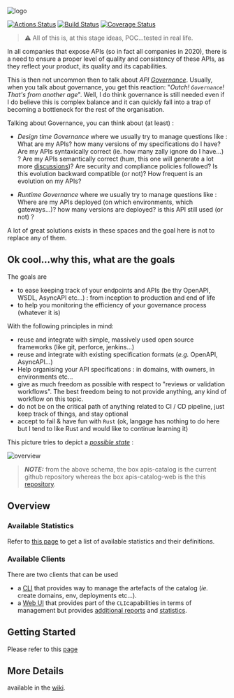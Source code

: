 ![logo](https://raw.githubusercontent.com/wiki/omallassi/apis-catalog/assets/logo.png)

[![Actions Status](https://github.com/omallassi/apis-catalog/workflows/Rust/badge.svg)](https://github.com/omallassi/apis-catalog/actions) [![Build Status](https://travis-ci.org/omallassi/apis-catalog.svg?branch=master)](https://travis-ci.org/omallassi/apis-catalog) [![Coverage Status](https://coveralls.io/repos/github/omallassi/apis-catalog/badge.svg?branch=master)](https://coveralls.io/github/omallassi/apis-catalog?branch=master)


> :warning: All of this is, at this stage ideas, POC...tested in real life. 

In all companies that expose APIs (so in fact all companies in 2020), there is a need to ensure a proper level of quality and consistency of these APIs, as they reflect your product, its quality and its capabilities.

This is then not uncommon then to talk about *API [Governance](#about-governance)*. Usually, when you talk about governance, you get this reaction: "_Outch! `Governance`! That's from another age_". Well, I do think governance is still needed even if I do believe this is complex balance and it can quickly fall into a trap of becoming a bottleneck for the rest of the organisation.

Talking about Governance, you can think about (at least) :

* _Design time Governance_ where we usually try to manage questions like : What are my APIs? how many versions of my specifications do I have? Are my APIs syntaxically correct (ie. how many zally ignore do I have...) ? Are my APIs semantically correct (hum, this one will generate a lot more [discussions](#about-governance))? Are security and compliance policies followed? Is this evolution backward compatible (or not)? How frequent is an evolution on my APIs?

* _Runtime Governance_ where we usually try to manage questions like : Where are my APIs deployed (on which environments, which gateways...)? how many versions are deployed? is this API still used (or not) ?

A lot of great solutions exists in these spaces and the goal here is not to replace any of them. 

## Ok cool...why this, what are the goals

The goals are 

* to ease keeping track of your endpoints and APIs (be thy OpenAPI, WSDL, AsyncAPI etc...) : from inception to production and end of life
* to help you monitoring the efficiency of your governance process (whatever it is)

With the following principles in mind: 

* reuse and integrate with simple, massively used open source frameworks (like git, perforce, jenkins...)
* reuse and integrate with existing specification formats (_e.g._ OpenAPI, AsyncAPI...)
* Help organising your API specifications : in domains, with owners, in environments etc...
* give as much freedom as possible with respect to "reviews or validation workflows". The best freedom being to not provide anything, any kind of workflow on this topic. 
* do not be on the critical path of anything related to CI / CD pipeline, just keep track of things, and stay optional
* accept to fail & have fun with `Rust` (ok, langage has nothing to do here but I tend to like Rust and would like to continue learning it)

This picture tries to depict a [_possible state_](https://github.com/omallassi/apis-catalog/wiki/overview) : 

![overview](https://raw.githubusercontent.com/wiki/omallassi/apis-catalog/assets/287a566176d137e603a1305388877384.png)

> **_NOTE:_**  from the above schema, the box apis-catalog is the current github repository whereas the box apis-catalog-web is the this [repository](https://github.com/omallassi/apis-catalog-web).

## Overview 
### Available Statistics

Refer to [this page](https://github.com/omallassi/apis-catalog/wiki/stats-overview) to get a list of available statistics and their definitions. 

### Available Clients

There are two clients that can be used

* a [CLI](https://github.com/omallassi/apis-catalog/wiki/CLI-overview) that provides way to manage the artefacts of the catalog (_ie._ create domains, env, deployments etc...).
* a [Web UI](https://github.com/omallassi/apis-catalog/wiki/Web-UI-Overview) that provides part of the `CLI`capabilities in terms of management but provides [additional reports](https://github.com/omallassi/apis-catalog-web) and [statistics](https://github.com/omallassi/apis-catalog/wiki/stats-overview).

## Getting Started

Please refer to this [page](https://github.com/omallassi/apis-catalog/wiki/installation)

## More Details
available in the [wiki](https://github.com/omallassi/apis-catalog/wiki).
